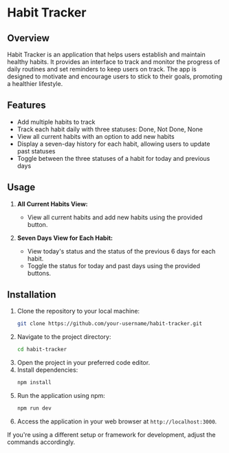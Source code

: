 # Habit Tracker

## Overview
Habit Tracker is an application that helps users establish and maintain healthy habits. It provides an interface to track and monitor the progress of daily routines and set reminders to keep users on track. The app is designed to motivate and encourage users to stick to their goals, promoting a healthier lifestyle.

## Features
- Add multiple habits to track
- Track each habit daily with three statuses: Done, Not Done, None
- View all current habits with an option to add new habits
- Display a seven-day history for each habit, allowing users to update past statuses
- Toggle between the three statuses of a habit for today and previous days

## Usage
1. **All Current Habits View:** 
   - View all current habits and add new habits using the provided button.

2. **Seven Days View for Each Habit:** 
   - View today's status and the status of the previous 6 days for each habit.
   - Toggle the status for today and past days using the provided buttons.

## Installation
1. Clone the repository to your local machine:
    ```sh
    git clone https://github.com/your-username/habit-tracker.git
    ```
2. Navigate to the project directory:
    ```sh
    cd habit-tracker
    ```
3. Open the project in your preferred code editor.
4. Install dependencies:
    ```sh
    npm install
    ```
5. Run the application using npm:
    ```sh
    npm run dev
    ```
6. Access the application in your web browser at `http://localhost:3000`.

If you're using a different setup or framework for development, adjust the commands accordingly.

